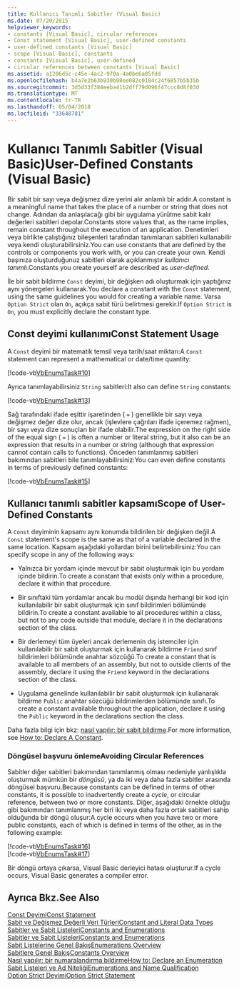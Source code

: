 ```yaml
---
title: Kullanıcı Tanımlı Sabitler (Visual Basic)
ms.date: 07/20/2015
helpviewer_keywords:
- constants [Visual Basic], circular references
- Const statement [Visual Basic], user-defined constants
- user-defined constants [Visual Basic]
- scope [Visual Basic], constants
- constants [Visual Basic], user-defined
- circular references between constants [Visual Basic]
ms.assetid: a1206d5c-c45e-4ac2-970a-4a0be6a05fdd
ms.openlocfilehash: b4a7e2b63b930b98ee082c0104c24f6857b5b35b
ms.sourcegitcommit: 3d5d33f384eeba41b2dff79d096f47ccc8d8f03d
ms.translationtype: MT
ms.contentlocale: tr-TR
ms.lasthandoff: 05/04/2018
ms.locfileid: "33648781"
---
```

# <a name="user-defined-constants-visual-basic"></a><span data-ttu-id="c10bc-102">Kullanıcı Tanımlı Sabitler (Visual Basic)</span><span class="sxs-lookup"><span data-stu-id="c10bc-102">User-Defined Constants (Visual Basic)</span></span>
<span data-ttu-id="c10bc-103">Bir sabit bir sayı veya değişmez dize yerini alır anlamlı bir addır.</span><span class="sxs-lookup"><span data-stu-id="c10bc-103">A constant is a meaningful name that takes the place of a number or string that does not change.</span></span> <span data-ttu-id="c10bc-104">Adından da anlaşılacağı gibi bir uygulama yürütme sabit kalır değerleri sabitleri depolar.</span><span class="sxs-lookup"><span data-stu-id="c10bc-104">Constants store values that, as the name implies, remain constant throughout the execution of an application.</span></span> <span data-ttu-id="c10bc-105">Denetimleri veya birlikte çalıştığınız bileşenleri tarafından tanımlanan sabitleri kullanabilir veya kendi oluşturabilirsiniz.</span><span class="sxs-lookup"><span data-stu-id="c10bc-105">You can use constants that are defined by the controls or components you work with, or you can create your own.</span></span> <span data-ttu-id="c10bc-106">Kendi başınıza oluşturduğunuz sabitleri olarak açıklanmıştır *kullanıcı tanımlı*.</span><span class="sxs-lookup"><span data-stu-id="c10bc-106">Constants you create yourself are described as *user-defined*.</span></span>  
  
 <span data-ttu-id="c10bc-107">İle bir sabit bildirme `Const` deyimi, bir değişken adı oluşturmak için yaptığınız aynı yönergeleri kullanarak.</span><span class="sxs-lookup"><span data-stu-id="c10bc-107">You declare a constant with the `Const` statement, using the same guidelines you would for creating a variable name.</span></span> <span data-ttu-id="c10bc-108">Varsa `Option Strict` olan `On`, açıkça sabit türü belirtmesi gerekir.</span><span class="sxs-lookup"><span data-stu-id="c10bc-108">If `Option Strict` is `On`, you must explicitly declare the constant type.</span></span>  
  
## <a name="const-statement-usage"></a><span data-ttu-id="c10bc-109">Const deyimi kullanımı</span><span class="sxs-lookup"><span data-stu-id="c10bc-109">Const Statement Usage</span></span>  
 <span data-ttu-id="c10bc-110">A `Const` deyimi bir matematik temsil veya tarih/saat miktarı:</span><span class="sxs-lookup"><span data-stu-id="c10bc-110">A `Const` statement can represent a mathematical or date/time quantity:</span></span>  
  
 [!code-vb[VbEnumsTask#10](../../../../visual-basic/language-reference/statements/codesnippet/VisualBasic/user-defined-constants_1.vb)]  
  
 <span data-ttu-id="c10bc-111">Ayrıca tanımlayabilirsiniz `String` sabitleri:</span><span class="sxs-lookup"><span data-stu-id="c10bc-111">It also can define `String` constants:</span></span>  
  
 [!code-vb[VbEnumsTask#13](../../../../visual-basic/language-reference/statements/codesnippet/VisualBasic/user-defined-constants_2.vb)]  
  
 <span data-ttu-id="c10bc-112">Sağ tarafındaki ifade eşittir işaretinden ( `=` ) genellikle bir sayı veya değişmez değer dize olur, ancak (işlevlere çağrıları ifade içeremez rağmen), bir sayı veya dize sonuçları bir ifade olabilir.</span><span class="sxs-lookup"><span data-stu-id="c10bc-112">The expression on the right side of the equal sign ( `=` ) is often a number or literal string, but it also can be an expression that results in a number or string (although that expression cannot contain calls to functions).</span></span> <span data-ttu-id="c10bc-113">Önceden tanımlanmış sabitleri bakımından sabitleri bile tanımlayabilirsiniz:</span><span class="sxs-lookup"><span data-stu-id="c10bc-113">You can even define constants in terms of previously defined constants:</span></span>  
  
 [!code-vb[VbEnumsTask#15](../../../../visual-basic/language-reference/statements/codesnippet/VisualBasic/user-defined-constants_3.vb)]  
  
## <a name="scope-of-user-defined-constants"></a><span data-ttu-id="c10bc-114">Kullanıcı tanımlı sabitler kapsamı</span><span class="sxs-lookup"><span data-stu-id="c10bc-114">Scope of User-Defined Constants</span></span>  
 <span data-ttu-id="c10bc-115">A `Const` deyiminin kapsamı aynı konumda bildirilen bir değişken değil.</span><span class="sxs-lookup"><span data-stu-id="c10bc-115">A `Const` statement's scope is the same as that of a variable declared in the same location.</span></span> <span data-ttu-id="c10bc-116">Kapsam aşağıdaki yollardan birini belirtebilirsiniz:</span><span class="sxs-lookup"><span data-stu-id="c10bc-116">You can specify scope in any of the following ways:</span></span>  
  
-   <span data-ttu-id="c10bc-117">Yalnızca bir yordam içinde mevcut bir sabit oluşturmak için bu yordam içinde bildirin.</span><span class="sxs-lookup"><span data-stu-id="c10bc-117">To create a constant that exists only within a procedure, declare it within that procedure.</span></span>  
  
-   <span data-ttu-id="c10bc-118">Bir sınıftaki tüm yordamlar ancak bu modül dışında herhangi bir kod için kullanılabilir bir sabit oluşturmak için sınıf bildirimleri bölümünde bildirin.</span><span class="sxs-lookup"><span data-stu-id="c10bc-118">To create a constant available to all procedures within a class, but not to any code outside that module, declare it in the declarations section of the class.</span></span>  
  
-   <span data-ttu-id="c10bc-119">Bir derlemeyi tüm üyeleri ancak derlemenin dış istemciler için kullanılabilir bir sabit oluşturmak için kullanarak bildirme `Friend` sınıf bildirimleri bölümünde anahtar sözcüğü.</span><span class="sxs-lookup"><span data-stu-id="c10bc-119">To create a constant that is available to all members of an assembly, but not to outside clients of the assembly, declare it using the `Friend` keyword in the declarations section of the class.</span></span>  
  
-   <span data-ttu-id="c10bc-120">Uygulama genelinde kullanılabilir bir sabit oluşturmak için kullanarak bildirme `Public` anahtar sözcüğü bildirimlerden bölümünde sınıfı.</span><span class="sxs-lookup"><span data-stu-id="c10bc-120">To create a constant available throughout the application, declare it using the `Public` keyword in the declarations section the class.</span></span>  
  
 <span data-ttu-id="c10bc-121">Daha fazla bilgi için bkz: [nasıl yapılır: bir sabit bildirme](../../../../visual-basic/programming-guide/language-features/constants-enums/how-to-declare-a-constant.md).</span><span class="sxs-lookup"><span data-stu-id="c10bc-121">For more information, see [How to: Declare A Constant](../../../../visual-basic/programming-guide/language-features/constants-enums/how-to-declare-a-constant.md).</span></span>  
  
### <a name="avoiding-circular-references"></a><span data-ttu-id="c10bc-122">Döngüsel başvuru önleme</span><span class="sxs-lookup"><span data-stu-id="c10bc-122">Avoiding Circular References</span></span>  
 <span data-ttu-id="c10bc-123">Sabitler diğer sabitleri bakımından tanımlanmış olması nedeniyle yanlışlıkla oluşturmak mümkün bir *döngüsü*, ya da iki veya daha fazla sabitler arasında döngüsel başvuru.</span><span class="sxs-lookup"><span data-stu-id="c10bc-123">Because constants can be defined in terms of other constants, it is possible to inadvertently create a *cycle*, or circular reference, between two or more constants.</span></span> <span data-ttu-id="c10bc-124">Diğer, aşağıdaki örnekte olduğu gibi bakımından tanımlanmış her biri iki veya daha fazla ortak sabitleri sahip olduğunda bir döngü oluşur:</span><span class="sxs-lookup"><span data-stu-id="c10bc-124">A cycle occurs when you have two or more public constants, each of which is defined in terms of the other, as in the following example:</span></span>  
  
 [!code-vb[VbEnumsTask#16](../../../../visual-basic/language-reference/statements/codesnippet/VisualBasic/user-defined-constants_4.vb)]  
[!code-vb[VbEnumsTask#17](../../../../visual-basic/language-reference/statements/codesnippet/VisualBasic/user-defined-constants_5.vb)]  
  
 <span data-ttu-id="c10bc-125">Bir döngü ortaya çıkarsa, Visual Basic derleyici hatası oluşturur.</span><span class="sxs-lookup"><span data-stu-id="c10bc-125">If a cycle occurs, Visual Basic generates a compiler error.</span></span>  
  
## <a name="see-also"></a><span data-ttu-id="c10bc-126">Ayrıca Bkz.</span><span class="sxs-lookup"><span data-stu-id="c10bc-126">See Also</span></span>  
 [<span data-ttu-id="c10bc-127">Const Deyimi</span><span class="sxs-lookup"><span data-stu-id="c10bc-127">Const Statement</span></span>](../../../../visual-basic/language-reference/statements/const-statement.md)  
 [<span data-ttu-id="c10bc-128">Sabit ve Değişmez Değerli Veri Türleri</span><span class="sxs-lookup"><span data-stu-id="c10bc-128">Constant and Literal Data Types</span></span>](../../../../visual-basic/programming-guide/language-features/constants-enums/constant-and-literal-data-types.md)  
 [<span data-ttu-id="c10bc-129">Sabitler ve Sabit Listeleri</span><span class="sxs-lookup"><span data-stu-id="c10bc-129">Constants and Enumerations</span></span>](../../../../visual-basic/programming-guide/language-features/constants-enums/index.md)  
 [<span data-ttu-id="c10bc-130">Sabitler ve Sabit Listeleri</span><span class="sxs-lookup"><span data-stu-id="c10bc-130">Constants and Enumerations</span></span>](../../../../visual-basic/language-reference/constants-and-enumerations.md)  
 [<span data-ttu-id="c10bc-131">Sabit Listelerine Genel Bakış</span><span class="sxs-lookup"><span data-stu-id="c10bc-131">Enumerations Overview</span></span>](../../../../visual-basic/programming-guide/language-features/constants-enums/enumerations-overview.md)  
 [<span data-ttu-id="c10bc-132">Sabitlere Genel Bakış</span><span class="sxs-lookup"><span data-stu-id="c10bc-132">Constants Overview</span></span>](../../../../visual-basic/programming-guide/language-features/constants-enums/constants-overview.md)  
 [<span data-ttu-id="c10bc-133">Nasıl yapılır: bir numaralandırma bildirme</span><span class="sxs-lookup"><span data-stu-id="c10bc-133">How to: Declare an Enumeration</span></span>](../../../../visual-basic/programming-guide/language-features/constants-enums/how-to-declare-enumerations.md)  
 [<span data-ttu-id="c10bc-134">Sabit Listeleri ve Ad Niteliği</span><span class="sxs-lookup"><span data-stu-id="c10bc-134">Enumerations and Name Qualification</span></span>](../../../../visual-basic/programming-guide/language-features/constants-enums/enumerations-and-name-qualification.md)  
 [<span data-ttu-id="c10bc-135">Option Strict Deyimi</span><span class="sxs-lookup"><span data-stu-id="c10bc-135">Option Strict Statement</span></span>](../../../../visual-basic/language-reference/statements/option-strict-statement.md)
